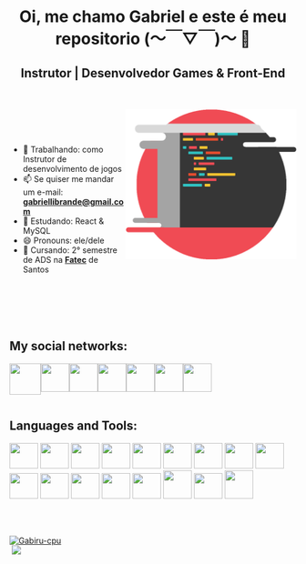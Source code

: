 <h1 align="center"> <b>Oi, me chamo Gabriel e este é meu repositorio  (～￣▽￣)～</b> 🚀</h1>
<h2 align="center">Instrutor | Desenvolvedor Games & Front-End</h2>
<br><br>
<img align="right" width="300px" src="./imgBackground.png">

<br><br>
- 🔭 Trabalhando: como Instrutor de desenvolvimento de jogos
- 📫 Se quiser me mandar um e-mail: **gabriellibrande@gmail.com**
- 🌱 Estudando: React & MySQL
- 😄 Pronouns: ele/dele
- 📖 Cursando: 2° semestre de ADS na <a href="https://fatecrl.edu.br">**Fatec**</a> de Santos
<br><br><br><br><br><br>
<h2 align="left">My social networks:</h2>

<div  style="height:display: inline_block align-items: center; justify-content: center; ">
<img height="55rem" width="55rem" align="left" src="https://api.iconify.design/logos/youtube-icon.svg"/>
<img height="50rem" width="50rem" align="left" src="https://seeklogo.com/images/T/twitch-logo-4931D91F85-seeklogo.com.png"/>	
<img height="50rem" width="50rem" align="left" src="https://cdn.jsdelivr.net/gh/devicons/devicon/icons/linkedin/linkedin-original.svg" />
<img height="50rem" width="50rem" align="left" src="https://cdn.jsdelivr.net/gh/devicons/devicon/icons/twitter/twitter-original.svg" />
<img height="50rem" width="50rem" align="left" src="https://api.iconify.design/logos/telegram.svg"/>
<img height="50rem" width="50rem" align="left" src="https://api.iconify.design/logos/discord-icon.svg"/>
<img height="50rem" width="50rem" align="left" src="https://cdn.icon-icons.com/icons2/836/PNG/512/Instagram_icon-icons.com_66804.png"/>	
</div>

<br><br><br><br>
<h2 align="left">Languages and Tools:</h2>

<div  style=" height:display: inline_block align-items: center; justify-content: center;">
<img height="45rem" width="50rem" src="https://cdn.jsdelivr.net/gh/devicons/devicon/icons/arduino/arduino-original-wordmark.svg" />
<img height="45rem" width="50rem" src="https://cdn.jsdelivr.net/gh/devicons/devicon/icons/java/java-original-wordmark.svg" />
<img height="45rem" width="50rem" src="https://cdn.jsdelivr.net/gh/devicons/devicon/icons/react/react-original-wordmark.svg" />
<img height="45rem" width="50rem" src="https://cdn.jsdelivr.net/gh/devicons/devicon/icons/c/c-original.svg" />
<img height="45rem" width="50rem" src="https://cdn.jsdelivr.net/gh/devicons/devicon/icons/cplusplus/cplusplus-original.svg" />
<img height="45rem" width="50rem" src="https://cdn.jsdelivr.net/gh/devicons/devicon/icons/csharp/csharp-original.svg" />
<img height="45rem" width="50rem" src="https://cdn.jsdelivr.net/gh/devicons/devicon/icons/html5/html5-original.svg" />
<img height="45rem" width="50rem" src="https://cdn.jsdelivr.net/gh/devicons/devicon/icons/css3/css3-original.svg" />
<img height="45rem" width="50rem" src="https://cdn.jsdelivr.net/gh/devicons/devicon/icons/javascript/javascript-plain.svg" />
<img height="45rem" width="50rem" src="https://cdn.jsdelivr.net/gh/devicons/devicon/icons/typescript/typescript-original.svg" />
<img height="45rem" width="50rem" src="https://cdn.jsdelivr.net/gh/devicons/devicon/icons/git/git-original.svg" />
<img height="45rem" width="50rem" src="https://cdn.jsdelivr.net/gh/devicons/devicon/icons/illustrator/illustrator-plain.svg" />
<img height="45rem" width="50rem" src="https://cdn.jsdelivr.net/gh/devicons/devicon/icons/photoshop/photoshop-plain.svg" />
<img height="45rem" width="50rem" src="https://cdn.jsdelivr.net/gh/devicons/devicon/icons/godot/godot-original.svg" />
<img height="50rem" width="50rem" src="https://img.icons8.com/ios-filled/100/000000/game-maker.png"/>
<img height="45rem" width="50rem" src="https://cdn.jsdelivr.net/gh/devicons/devicon/icons/unity/unity-original.svg" />
<img height="50rem" width="50rem" src="https://img.icons8.com/ios-filled/100/000000/unreal-engine.png"/>
	
</div>

<br><br>

<div style="display: flex; align-items: center; justify-content: center;">
    <a href="https://github.com/Gabiru-cpu?tab=repositories">
    <img src="https://github-readme-stats.vercel.app/api/top-langs?username=Gabiru-cpu&show_icons=true&locale=en&theme=radical" alt="Gabiru-cpu" />  
	  <img height="-375em" width="500em" align="right" src="https://github-readme-stats.vercel.app/api?username=Gabiru-cpu&show_icons=true&theme=radical&include_all_commits=true&count_private=true"/>
      
</div>

